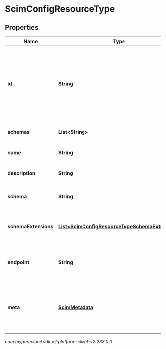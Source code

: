 # ScimConfigResourceType


## Properties

| Name | Type | Description | Notes |
| ------------ | ------------- | ------------- | ------------- |
| **id** | **String** | The ID of the SCIM resource. Set by the service provider. \"caseExact\" is set to \"true\". \"mutability\" is set to \"readOnly\". \"returned\" is set to \"always\". |  [optional] |
| **schemas** | **List&lt;String&gt;** | The list of supported schemas. |  [optional] |
| **name** | **String** | The name of the resource type. |  [optional] |
| **description** | **String** | The description of the resource type. |  [optional] |
| **schema** | **String** | The URI of the primary or base schema for the resource type. |  [optional] |
| **schemaExtensions** | [**List&lt;ScimConfigResourceTypeSchemaExtension&gt;**](ScimConfigResourceTypeSchemaExtension) | The list of schema extensions for the resource type. |  [optional] |
| **endpoint** | **String** | The HTTP-addressable endpoint of the resource type. Appears after the base URL. |  [optional] |
| **meta** | [**ScimMetadata**](ScimMetadata) | The metadata of the SCIM resource. Only \"location\" and \"resourceType\" are set for \"ResourceType\" resources. |  [optional] |




_com.mypurecloud.sdk.v2:platform-client-v2:233.0.0_
